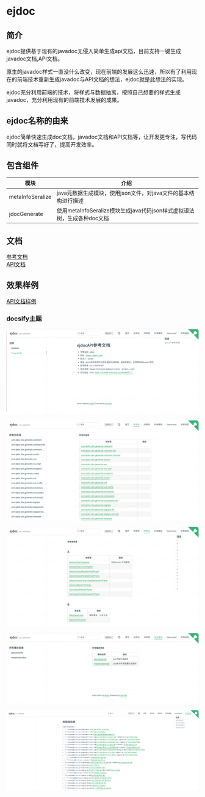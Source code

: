 # ejdoc
## 简介
ejdoc提供基于现有的javadoc无侵入简单生成api文档，目前支持一键生成javadoc文档,API文档。

原生的javadoc样式一直没什么改变，现在前端的发展这么迅速，所以有了利用现在的前端技术重新生成javadoc与API文档的想法，ejdoc就是此想法的实现。

ejdoc充分利用前端的技术，将样式与数据抽离，按照自己想要的样式生成javadoc，充分利用现有的前端技术发展的成果。

## ejdoc名称的由来
ejdoc简单快速生成doc文档，javadoc文档和API文档等，让开发更专注，写代码同时就将文档写好了，提高开发效率。

## 包含组件


| 模块               | 介绍                                                     |
|------------------|--------------------------------------------------------|
| metaInfoSeralize | java元数据生成模块，使用json文件，对java文件的基本结构进行描述                  |
| jdocGenerate     | 使用metaInfoSeralize模块生成java代码json样式虚拟语法树，生成各种doc文档 |


## 文档


<a href="refdoc/index.html" target="_blank">参考文档</a> <br/>
<a href="api/doc/markdown/index.html" target="_blank">API文档</a>


## 效果样例

[API文档样例](http://wiliam.me/ejdoc/api/doc/markdown/index.html)

### docsify主题
![ejdoc1](../../../asserts/ejdoc1.png)

![ejdoc1](../../../asserts/ejdoc2.png)

![ejdoc1](../../../asserts/ejdoc3.png)

![ejdoc1](../../../asserts/ejdoc4.png)

![ejdoc1](../../../asserts/ejdoc5.png)



